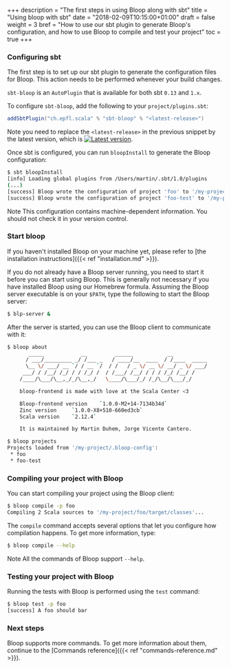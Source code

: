+++
description = "The first steps in using Bloop along with sbt"
title = "Using bloop with sbt"
date = "2018-02-09T10:15:00+01:00"
draft = false
weight = 3
bref = "How to use our sbt plugin to generate Bloop's configuration, and how to use Bloop to compile and test your project"
toc = true
+++

### Configuring sbt

The first step is to set up our sbt plugin to generate the configuration files for Bloop. This
action needs to be performed whenever your build changes.

`sbt-bloop` is an `AutoPlugin` that is available for both sbt `0.13` and `1.x`.

To configure `sbt-bloop`, add the following to your `project/plugins.sbt`:

```scala
addSbtPlugin("ch.epfl.scala" % "sbt-bloop" % "<latest-release>")
```

<span class="label warning">Note</span> you need to replace the
`<latest-release>` in the previous snippet by the latest version, which is
[![Latest
version](https://index.scala-lang.org/scalacenter/bloop/sbt-bloop/latest.svg)](https://index.scala-lang.org/scalacenter/bloop/sbt-bloop).

Once sbt is configured, you can run `bloopInstall` to generate the Bloop configuration:

```sh
$ sbt bloopInstall
[info] Loading global plugins from /Users/martin/.sbt/1.0/plugins
(...)
[success] Bloop wrote the configuration of project 'foo' to '/my-project/.bloop-config/foo.config'.
[success] Bloop wrote the configuration of project 'foo-test' to '/my-project/.bloop-config/foo-test.config'.
```

<span class="label warning">Note</span>
This configuration contains machine-dependent information. You should not check
it in your version control.

### Start bloop

If you haven't installed Bloop on your machine yet, please refer to [the installation
instructions]({{< ref "installation.md" >}}).

If you do not already have a Bloop server running, you need to start it before you can start using
Bloop. This is generally not necessary if you have installed Bloop using our Homebrew formula.
Assuming the Bloop server executable is on your `$PATH`, type the following to start the Bloop
server:

```sh
$ blp-server &
```

After the server is started, you can use the Bloop client to communicate with it:

```sh
$ bloop about
       _____            __         ______           __
      / ___/_________ _/ /___ _   / ____/__  ____  / /____  _____
      \__ \/ ___/ __ `/ / __ `/  / /   / _ \/ __ \/ __/ _ \/ ___/
     ___/ / /__/ /_/ / / /_/ /  / /___/ /__/ / / / /_/ /__/ /
    /____/\___/\__,_/_/\__,_/   \____/\___/_/ /_/\__/\___/_/

    bloop-frontend is made with love at the Scala Center <3

    Bloop-frontend version    `1.0.0-M2+14-7134b34d`
    Zinc version     `1.0.0-X8+510-660ed3cb`
    Scala version    `2.12.4`

    It is maintained by Martin Duhem, Jorge Vicente Cantero.
```

```sh
$ bloop projects
Projects loaded from '/my-project/.bloop-config':
 * foo
 * foo-test
```

### Compiling your project with Bloop

You can start compiling your project using the Bloop client:

```sh
$ bloop compile -p foo
Compiling 2 Scala sources to '/my-project/foo/target/classes'...
```

The `compile` command accepts several options that let you configure how compilation happens. To get
more information, type:

```sh
$ bloop compile --help
```

<span class="label warning">Note</span>
All the commands of Bloop support `--help`.

### Testing your project with Bloop

Running the tests with Bloop is performed using the `test` command:
```sh
$ bloop test -p foo
[success] A foo should bar
```

### Next steps

Bloop supports more commands. To get more information about them, continue to the [Commands
reference]({{< ref "commands-reference.md" >}}).
